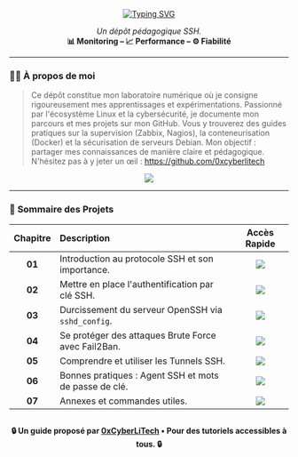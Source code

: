 <div align="center">

<a href="https://github.com/0xCyberLiTech">
  <img src="https://readme-typing-svg.herokuapp.com?font=Fira+Code&size=32&pause=1000&color=33FF33&center=true&vCenter=true&width=650&lines=DURCISSEMENT+DU+SERVICE+SSH;Authentifier+•+Chiffrer+•+Isoler;Clés+SSH+•+Fail2Ban+•+sshd_config" alt="Typing SVG" />
</a>

<p align="center">
  <em>Un dépôt pédagogique SSH.</em><br>
  <b>📊 Monitoring – 📈 Performance – ⚙️ Fiabilité</b>
</p>

</div>

---

### 👨‍💻 **À propos de moi**

> Ce dépôt constitue mon laboratoire numérique où je consigne rigoureusement mes apprentissages et expérimentations.
> Passionné par l'écosystème Linux et la cybersécurité, je documente mon parcours et mes projets sur mon GitHub.
> Vous y trouverez des guides pratiques sur la supervision (Zabbix, Nagios), la conteneurisation (Docker) et la sécurisation de serveurs Debian.
> Mon objectif : partager mes connaissances de manière claire et pédagogique.
> N'hésitez pas à y jeter un œil : https://github.com/0xcyberlitech

<p align="center">
  <a href="https://skillicons.dev">
    <img src="https://skillicons.dev/icons?i=linux,debian,bash,docker,nginx,grafana,prometheus,git,vim" />
  </a>
</p>

---

### 🧭 **Sommaire des Projets**

| Chapitre | Description | Accès Rapide |
|:---:|:---|:---:|
| **01** | Introduction au protocole SSH et son importance. | [<img src="https://img.shields.io/badge/EXPLORER-brightgreen?style=for-the-badge&logo=github&logoColor=white">](#balise_01) |
| **02** | Mettre en place l'authentification par clé SSH. | [<img src="https://img.shields.io/badge/EXPLORER-brightgreen?style=for-the-badge&logo=github&logoColor=white">](#balise_02) |
| **03** | Durcissement du serveur OpenSSH via `sshd_config`. | [<img src="https://img.shields.io/badge/EXPLORER-brightgreen?style=for-the-badge&logo=github&logoColor=white">](#balise_03) |
| **04** | Se protéger des attaques Brute Force avec Fail2Ban. | [<img src="https://img.shields.io/badge/EXPLORER-brightgreen?style=for-the-badge&logo=github&logoColor=white">](#balise_04) |
| **05** | Comprendre et utiliser les Tunnels SSH. | [<img src="https://img.shields.io/badge/EXPLORER-brightgreen?style=for-the-badge&logo=github&logoColor=white">](#balise_05) |
| **06** | Bonnes pratiques : Agent SSH et mots de passe de clé. | [<img src="https://img.shields.io/badge/EXPLORER-brightgreen?style=for-the-badge&logo=github&logoColor=white">](#balise_06) |
| **07** | Annexes et commandes utiles. | [<img src="https://img.shields.io/badge/EXPLORER-brightgreen?style=for-the-badge&logo=github&logoColor=white">](#balise_07) |

<a name="balise-01"></a>
---

<p align="center">
  <b>🔒 Un guide proposé par <a href="https://github.com/0xCyberLiTech">0xCyberLiTech</a> • Pour des tutoriels accessibles à tous. 🔒</b>
</p>
